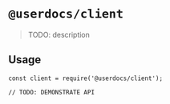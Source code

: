 # `@userdocs/client`

> TODO: description

## Usage

```
const client = require('@userdocs/client');

// TODO: DEMONSTRATE API
```
